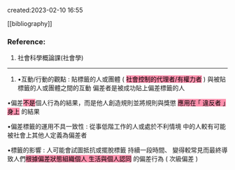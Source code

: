 created:2023-02-10 16:55

[[bibliography]]

### Reference:
1. 社會科學概論課(社會學)
---
1. •互動/行動的觀點 : 貼標籤的人或團體 ( <mark style="background: #FF5582A6;">社會控制的代理者/有權力者</mark> ) 與被貼標籤的人或團體之間的互動
     偏差者是被成功貼上偏差標籤的人

•偏差<mark style="background: #FF5582A6;">不是</mark>個人行為的結果，而是他人創造規則並將規則與獎懲 <mark style="background: #FF5582A6;">應用在 ｢ 違反者 ｣ 身上</mark> 的結果

•偏差標籤的運用不具一致性 : 從事低階工作的人或處於不利情境
中的人較有可能被社會上其他人定義為偏差者

•標籤的影響 : 人可能會試圖抵抗或擺脫標籤
持續一段時間、 變得較常見而最終導致人們<mark style="background: #FF5582A6;">根據偏差狀態組織個人
生活與個人認同</mark> 的偏差行為 ( 次級偏差 )